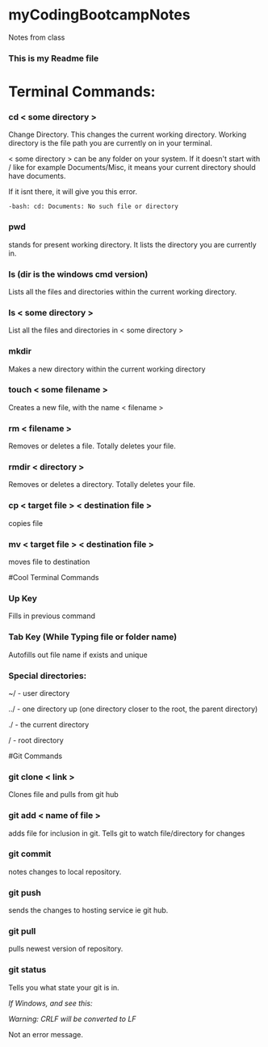# myCodingBootcampNotes
Notes from class


### This is my Readme file

# Terminal Commands:

### cd < some directory >
Change Directory. This changes the current working directory. Working directory is the file path you are currently on in your terminal.

< some directory > can be any folder on your system. If it doesn't start with / like for example Documents/Misc, it means your current directory should have documents.

If it isnt there, it will give you this error.

`-bash: cd: Documents: No such file or directory`

### pwd

stands for present working directory. It lists the directory you are currently in.

### ls (dir  is the windows cmd version)

Lists all the files and directories within the current working directory.

### ls < some directory >

List all the files and directories in < some directory >

### mkdir

Makes a new directory within the current working directory


### touch < some filename >

Creates a new file, with the name < filename > 

### rm < filename >

Removes or deletes a file. Totally deletes your file.

### rmdir < directory >

Removes or deletes a directory. Totally deletes your file.

### cp < target file > < destination file >

copies file

### mv < target file > < destination file >

moves file to destination

#Cool Terminal Commands

### Up Key

Fills in previous command

### Tab Key (While Typing file or folder name)

Autofills out file name if exists and unique

### Special directories:

~/ - user directory

../ - one directory up (one directory closer to the root, the parent directory)

./ - the current directory

/ - root directory

#Git Commands

### git clone < link >

Clones file and pulls from git hub

### git add < name of file >

adds file for inclusion in git. Tells git to watch file/directory for changes

### git commit

notes changes to local repository.

### git push

sends the changes to hosting service ie git hub.

### git pull

pulls newest version of repository.

### git status

Tells you what state your git is in.

_If Windows, and see this:_

*Warning: CRLF will be converted to LF*

Not an error message.
